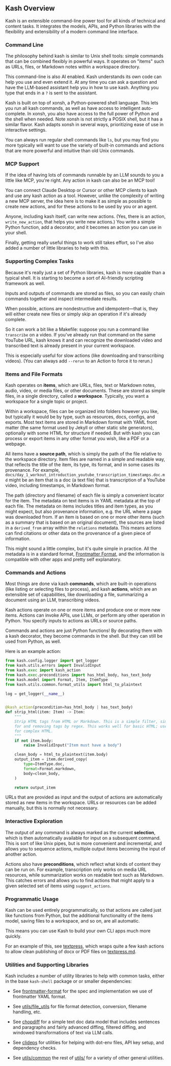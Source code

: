 ## Kash Overview

Kash is an extensible command-line power tool for all kinds of technical and content
tasks. It integrates the models, APIs, and Python libraries with the flexibility and
extensibility of a modern command line interface.

### Command Line

The philosophy behind kash is similar to Unix shell tools: simple commands that can be
combined flexibly in powerful ways.
It operates on "items" such as URLs, files, or Markdown notes within a workspace
directory.

This command-line is also AI enabled.
Kash understands its own code can help you use and even extend it.
At any time you can ask a question and have the LLM-based assistant help you in how to
use kash. Anything you type that ends in a `?` is sent to the assistant.

Kash is built on top of xonsh, a Python-powered shell language.
This lets you run all kash commands, as well as have access to intelligent
auto-complete. In xonsh, you also have access to the full power of Python and the shell
when needed. Note xonsh is not strictly a POSIX shell, but it has a similar flavor.
Kash adapts xonsh in several ways, prioritizing ease of use in interactive settings.

You can always run regular shell commands like `ls`, but you may find you more typically
will want to use the variety of built-in commands and actions that are more powerful and
intuitive than old Unix commands.

### MCP Support

If the idea of having lots of commands runnable by an LLM sounds to you a little like
MCP, you're right. Any action in kash can also be an MCP tool!

You can connect Claude Desktop or Cursor or other MCP clients to kash and use any kash
action as a tool. However, unlike the complexity of writing a new MCP server, the idea
here is to make it as simple as possible to create new actions, and for these actions to
be used by you or an agent.

Anyone, including kash itself, can write new actions.
(Yes, there is an action, `write_new_action`, that helps you write new actions.)
You write a simple Python function, add a decorator, and it becomes an action you can
use in your shell.

Finally, getting really useful things to work still takes effort, so I've also added a
number of little libraries to help with this.

### Supporting Complex Tasks

Because it's really just a set of Python libraries, kash is more capable than a typical
shell. It is starting to become a sort of AI-friendly scripting framework as well.

Inputs and outputs of commands are stored as files, so you can easily chain commands
together and inspect intermediate results.

When possible, actions are nondestructive and idempotent—that is, they will either
create new files or simply skip an operation if it's already complete.

So it can work a bit like a Makefile: suppose you run a command like `transcribe` on a
video. If you've already run that command on the same YouTube URL, kash knows it and can
recognize the downloaded video and transcribed text is already present in your current
workspace.

This is especially useful for slow actions (like downloading and transcribing videos).
(You can always add `--rerun` to an Action to force it to rerun.)

### Items and File Formats

Kash operates on **items**, which are URLs, files, text or Markdown notes, audio, video,
or media files, or other documents.
These are stored as simple files, in a single directory, called a **workspace**.
Typically, you want a workspace for a single topic or project.

Within a workspace, files can be organized into folders however you like, but typically
it would be by type, such as resources, docs, configs, and exports.
Most text items are stored in Markdown format with YAML front matter (the same format
used by Jekyll or other static site generators), optionally with some HTML for structure
if needed. But with kash you can process or export items in any other format you wish,
like a PDF or a webpage.

All items have a **source path**, which is simply the path of the file relative to the
workspace directory.
Item files are named in a simple and readable way, that reflects the title of the item,
its type, its format, and in some cases its provenance.
For example, `docs/day_1_workout_introduction_youtube_transcription_timestamps.doc.md`
might be an item that is a doc (a text file) that is transcription of a YouTube video,
including timestamps, in Markdown format.

The path (directory and filename) of each file is simply a convenient locator for the
item. The metadata on text items is in YAML metadata at the top of each file.
The metadata on items includes titles and item types, as you might expect, but also
provenance information, e.g. the URL where a page was downloaded from.
If an item is based on one or more other items (such as a summary that is based on an
original document), the sources are listed in a `derived_from` array within the
`relations` metadata.
This means actions can find citations or other data on the provenance of a given piece
of information.

This might sound a little complex, but it's quite simple in practice.
All the metadata is in a standard format,
[Frontmatter Format](https://github.com/jlevy/frontmatter-format), and the information
is compatible with other apps and pretty self explanatory.

### Commands and Actions

Most things are done via kash **commands**, which are built-in operations (like listing
or selecting files to process), and kash **actions**, which are an extensible set of
capabilities, like downloading a file, summarizing a document using an LLM, transcribing
videos.

Kash actions operate on one or more items and produce one or more new items.
Actions can invoke APIs, use LLMs, or perform any other operation in Python.
You specify inputs to actions as URLs or source paths.

Commands and actions are just Python functions!
By decorating them with a kash decorator, they become commands in the shell.
But they can still be used from Python, as well.

Here is an example action:

```python
from kash.config.logger import get_logger
from kash.utils.errors import InvalidInput
from kash.exec import kash_action
from kash.exec.preconditions import has_html_body, has_text_body
from kash.model import Format, Item, ItemType
from kash.utils.common.format_utils import html_to_plaintext

log = get_logger(__name__)


@kash_action(precondition=has_html_body | has_text_body)
def strip_html(item: Item) -> Item:
    """
    Strip HTML tags from HTML or Markdown. This is a simple filter, simply searching
    for and removing tags by regex. This works well for basic HTML; use `markdownify`
    for complex HTML.
    """
    if not item.body:
        raise InvalidInput("Item must have a body")

    clean_body = html_to_plaintext(item.body)
    output_item = item.derived_copy(
        type=ItemType.doc,
        format=Format.markdown,
        body=clean_body,
    )

    return output_item
```

URLs that are provided as input and the output of actions are automatically stored as
new items in the workspace.
URLs or resources can be added manually, but this is normally not necessary.

### Interactive Exploration

The output of any command is always marked as the current **selection**, which is then
automatically available for input on a subsequent command.
This is sort of like Unix pipes, but is more convenient and incremental, and allows you
to sequence actions, multiple output items becoming the input of another action.

Actions also have **preconditions**, which reflect what kinds of content they can be run
on. For example, transcription only works on media URL resources, while summarization
works on readable text such as Markdown.
This catches errors and allows you to find actions that might apply to a given selected
set of items using `suggest_actions`.

### Programmatic Usage

Kash can be used entirely programmatically, so that actions are called just like
functions from Python, but the additional functionality of the items model, saving files
to a workspace, and so on, are all automatic.

This means you can use Kash to build your own CLI apps much more quickly.

For an example of this, see [textpress](https://github.com/jlevy/textpress), which wraps
quite a few kash actions to allow clean publishing of docx or PDF files on
[textpress.md](https://textpress.md/).

### Utilities and Supporting Libraries

Kash includes a number of utility libraries to help with common tasks, either in the
base `kash-shell` package or or smaller dependencies:

- See [frontmatter-format](https://github.com/jlevy/frontmatter-format) for the spec and
  implementation we use of frontmatter YAML format.

- See
  [utils/file_utils](https://github.com/jlevy/kash/tree/main/src/kash/utils/file_utils)
  for file format detection, conversion, filename handling, etc.

- See [chopdiff](https://github.com/jlevy/chopdiff) for a simple text doc data model
  that includes sentences and paragraphs and fairly advanced diffing, filtered diffing,
  and windowed transformations of text via LLM calls.

- See [clideps](https://github.com/jlevy/clideps) for utilities for helping with dot-env
  files, API key setup, and dependency checks.

- See [utils/common](https://github.com/jlevy/kash/tree/main/src/kash/utils/common) the
  rest of [utils/](https://github.com/jlevy/kash/tree/main/src/kash/utils) for a variety
  of other general utilities.

